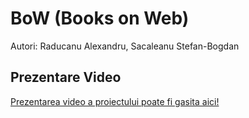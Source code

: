 # BoW (Books on Web) 

Autori: Raducanu Alexandru, Sacaleanu Stefan-Bogdan

## Prezentare Video

[Prezentarea video a proiectului poate fi gasita aici!](www.youtube.com/watch?v=OeJI0TO37C8&feature=youtu.be)